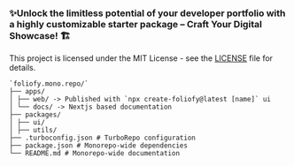 ### ✨Unlock the limitless potential of your developer portfolio with a highly customizable starter package – Craft Your Digital Showcase! 🏗


This project is licensed under the MIT License - see the [LICENSE](LICENSE) file for details.

```
`foliofy.mono.repo/`
├── apps/
│ ├── web/ -> Published with `npx create-foliofy@latest [name]` ui
│ └── docs/ -> Nextjs based documentation
├── packages/
│ ├── ui/
│ ├── utils/
├── .turboconfig.json # TurboRepo configuration
├── package.json # Monorepo-wide dependencies
└── README.md # Monorepo-wide documentation
```

